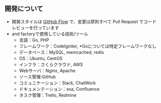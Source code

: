 ## 開発について

- 開発スタイルは [GitHub Flow](https://guides.github.com/introduction/flow/) で、変更は原則すべて Pull Request でコードレビューを行っています
- and factoryで使用している技術/ツール
  - 言語：Go, PHP
  - フレームワーク：CodeIgniter, *Goについては特定フレームワークなし
  - データベース：MySQL, memcached, redis 
  - OS：Ubuntu, CentOS 
  - インフラ：さくらクラウド, AWS 
  - Webサーバ：Nginx, Apache 
  - ソース管理:GitHub 
  - コミュニケーション：Slack, ChatWork 
  - ドキュメンテーション：esa, Confluence 
  - タスク管理：Trello, Redmine
